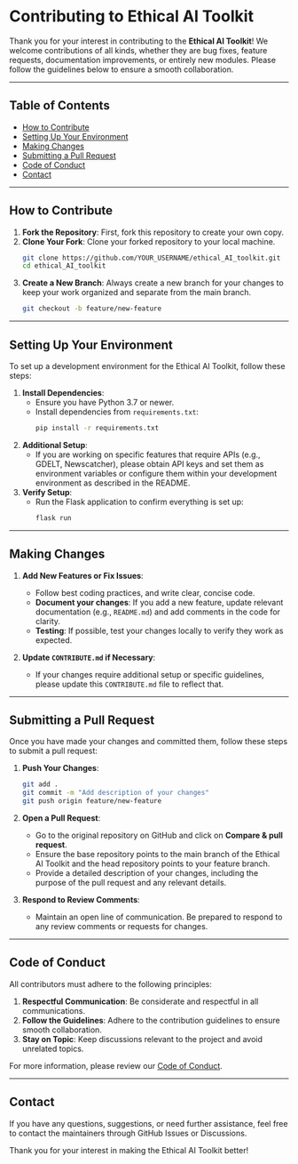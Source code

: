 # Contributing to Ethical AI Toolkit

Thank you for your interest in contributing to the **Ethical AI Toolkit**! We welcome contributions of all kinds, whether they are bug fixes, feature requests, documentation improvements, or entirely new modules. Please follow the guidelines below to ensure a smooth collaboration.

---

## Table of Contents
- [How to Contribute](#how-to-contribute)
- [Setting Up Your Environment](#setting-up-your-environment)
- [Making Changes](#making-changes)
- [Submitting a Pull Request](#submitting-a-pull-request)
- [Code of Conduct](#code-of-conduct)
- [Contact](#contact)

---

## How to Contribute

1. **Fork the Repository**: First, fork this repository to create your own copy.
2. **Clone Your Fork**: Clone your forked repository to your local machine.
    ```bash
    git clone https://github.com/YOUR_USERNAME/ethical_AI_toolkit.git
    cd ethical_AI_toolkit
    ```
3. **Create a New Branch**: Always create a new branch for your changes to keep your work organized and separate from the main branch.
    ```bash
    git checkout -b feature/new-feature
    ```

---

## Setting Up Your Environment

To set up a development environment for the Ethical AI Toolkit, follow these steps:

1. **Install Dependencies**:
    - Ensure you have Python 3.7 or newer.
    - Install dependencies from `requirements.txt`:
      ```bash
      pip install -r requirements.txt
      ```
2. **Additional Setup**:
    - If you are working on specific features that require APIs (e.g., GDELT, Newscatcher), please obtain API keys and set them as environment variables or configure them within your development environment as described in the README.
3. **Verify Setup**:
    - Run the Flask application to confirm everything is set up:
      ```bash
      flask run
      ```

---

## Making Changes

1. **Add New Features or Fix Issues**:
    - Follow best coding practices, and write clear, concise code.
    - **Document your changes**: If you add a new feature, update relevant documentation (e.g., `README.md`) and add comments in the code for clarity.
    - **Testing**: If possible, test your changes locally to verify they work as expected.

2. **Update `CONTRIBUTE.md` if Necessary**:
    - If your changes require additional setup or specific guidelines, please update this `CONTRIBUTE.md` file to reflect that.

---

## Submitting a Pull Request

Once you have made your changes and committed them, follow these steps to submit a pull request:

1. **Push Your Changes**:
    ```bash
    git add .
    git commit -m "Add description of your changes"
    git push origin feature/new-feature
    ```

2. **Open a Pull Request**:
    - Go to the original repository on GitHub and click on **Compare & pull request**.
    - Ensure the base repository points to the main branch of the Ethical AI Toolkit and the head repository points to your feature branch.
    - Provide a detailed description of your changes, including the purpose of the pull request and any relevant details.

3. **Respond to Review Comments**:
    - Maintain an open line of communication. Be prepared to respond to any review comments or requests for changes.

---

## Code of Conduct

All contributors must adhere to the following principles:

1. **Respectful Communication**: Be considerate and respectful in all communications. 
2. **Follow the Guidelines**: Adhere to the contribution guidelines to ensure smooth collaboration.
3. **Stay on Topic**: Keep discussions relevant to the project and avoid unrelated topics.

For more information, please review our [Code of Conduct](CODE_OF_CONDUCT.md).

---

## Contact

If you have any questions, suggestions, or need further assistance, feel free to contact the maintainers through GitHub Issues or Discussions.

Thank you for your interest in making the Ethical AI Toolkit better!

